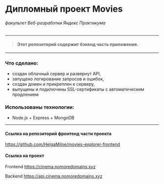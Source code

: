 # Дипломный проект Movies
###### *факультет Веб-разработки Яндекс Практикума*

-----
> #### Этот репозиторий содержит бэкенд часть приложения.
-----

###  Что сделано:

* создан облачный сервер и развернут API,
* запущено логирование запросов и ошибок,
* создан домен и прикреплен к серверу,
* выпущены и подключены SSL-сертификаты с автоматическим продлением

###  Использованы технологии:

* Node.js + Express + MongoDB
-----
#### Ссылка на репозиторий фронтенд части проекта
https://github.com/HelgaMilne/movies-explorer-frontend

#### Ссылка на проект
Frontend https://cinema.nomoredomains.xyz

Backend https://api.cinema.nomoredomains.xyz
